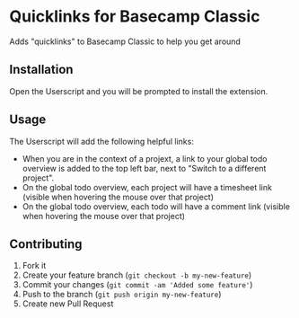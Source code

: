 # Quicklinks for Basecamp Classic

Adds "quicklinks" to Basecamp Classic to help you get around

## Installation

Open the Userscript and you will be prompted to install the extension.

## Usage

The Userscript will add the following helpful links:

* When you are in the context of a projext, a link to your global todo overview is added to the top left bar, next to "Switch to a different project".
* On the global todo overview, each project will have a timesheet link (visible when hovering the mouse over that project)
* On the global todo overview, each todo will have a comment link (visible when hovering the mouse over that project)

## Contributing

1. Fork it
2. Create your feature branch (`git checkout -b my-new-feature`)
3. Commit your changes (`git commit -am 'Added some feature'`)
4. Push to the branch (`git push origin my-new-feature`)
5. Create new Pull Request

